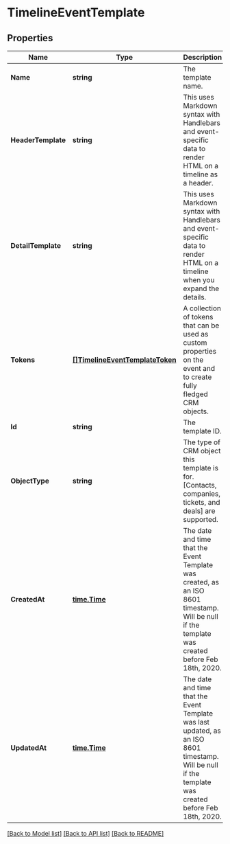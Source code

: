 # TimelineEventTemplate

## Properties
Name | Type | Description | Notes
------------ | ------------- | ------------- | -------------
**Name** | **string** | The template name. | [default to null]
**HeaderTemplate** | **string** | This uses Markdown syntax with Handlebars and event-specific data to render HTML on a timeline as a header. | [optional] [default to null]
**DetailTemplate** | **string** | This uses Markdown syntax with Handlebars and event-specific data to render HTML on a timeline when you expand the details. | [optional] [default to null]
**Tokens** | [**[]TimelineEventTemplateToken**](TimelineEventTemplateToken.md) | A collection of tokens that can be used as custom properties on the event and to create fully fledged CRM objects. | [default to null]
**Id** | **string** | The template ID. | [default to null]
**ObjectType** | **string** | The type of CRM object this template is for. [Contacts, companies, tickets, and deals] are supported. | [default to null]
**CreatedAt** | [**time.Time**](time.Time.md) | The date and time that the Event Template was created, as an ISO 8601 timestamp. Will be null if the template was created before Feb 18th, 2020. | [optional] [default to null]
**UpdatedAt** | [**time.Time**](time.Time.md) | The date and time that the Event Template was last updated, as an ISO 8601 timestamp. Will be null if the template was created before Feb 18th, 2020. | [optional] [default to null]

[[Back to Model list]](../README.md#documentation-for-models) [[Back to API list]](../README.md#documentation-for-api-endpoints) [[Back to README]](../README.md)

